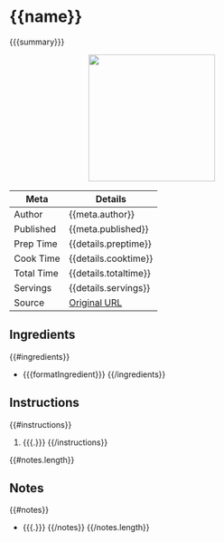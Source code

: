 # {{name}}

{{{summary}}}

<p align="center">
  <img max-width="224" height="224" src="{{{meta.image}}}">
</p>

| Meta          | Details                       |
| ------------- | ----------------------------- |
| Author     	| {{meta.author}}           	|
| Published  	| {{meta.published}}        	|
| Prep Time  	| {{details.preptime}}      	|
| Cook Time  	| {{details.cooktime}}      	|
| Total Time 	| {{details.totaltime}}     	|
| Servings   	| {{details.servings}}      	|
| Source     	| [Original URL]({{{url}}}) 	|

## Ingredients

{{#ingredients}}
- {{{formatIngredient}}}
{{/ingredients}}

## Instructions

{{#instructions}}
1. {{{.}}}
{{/instructions}}

{{#notes.length}}
## Notes

{{#notes}}
- {{{.}}}
{{/notes}}
{{/notes.length}}
